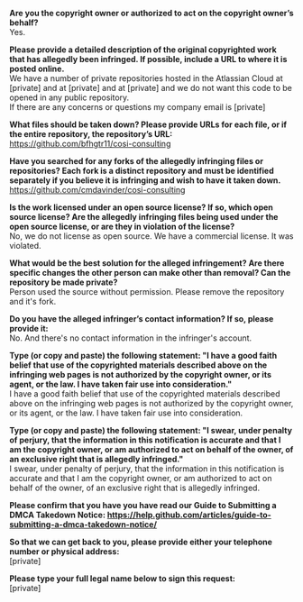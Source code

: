 **Are you the copyright owner or authorized to act on the copyright owner’s behalf?**   
Yes.  

**Please provide a detailed description of the original copyrighted work that has allegedly been infringed. If possible, include a URL to where it is posted online.**   
We have a number of private repositories hosted in the Atlassian Cloud at [private] and at [private] and at [private] and we do not want this code to be opened in any public repository.   
If there are any concerns or questions my company email is [private]  

**What files should be taken down? Please provide URLs for each file, or if the entire repository, the repository’s URL:**   
https://github.com/bfhgtr11/cosi-consulting    

**Have you searched for any forks of the allegedly infringing files or repositories? Each fork is a distinct repository and must be identified separately if you believe it is infringing and wish to have it taken down.**   
https://github.com/cmdavinder/cosi-consulting

**Is the work licensed under an open source license? If so, which open source license? Are the allegedly infringing files being used under the open source license, or are they in violation of the license?**   
No, we do not license as open source. We have a commercial license. It was violated.  

**What would be the best solution for the alleged infringement? Are there specific changes the other person can make other than removal? Can the repository be made private?**   
Person used the source without permission. Please remove the repository and it's fork.  

**Do you have the alleged infringer’s contact information? If so, please provide it:**   
No. And there's no contact information in the infringer's account.  

**Type (or copy and paste) the following statement: "I have a good faith belief that use of the copyrighted materials described above on the infringing web pages is not authorized by the copyright owner, or its agent, or the law. I have taken fair use into consideration."**   
I have a good faith belief that use of the copyrighted materials described above on the infringing web pages is not authorized by the copyright owner, or its agent, or the law. I have taken fair use into consideration.  

**Type (or copy and paste) the following statement: "I swear, under penalty of perjury, that the information in this notification is accurate and that I am the copyright owner, or am authorized to act on behalf of the owner, of an exclusive right that is allegedly infringed."**   
I swear, under penalty of perjury, that the information in this notification is accurate and that I am the copyright owner, or am authorized to act on behalf of the owner, of an exclusive right that is allegedly infringed.  

**Please confirm that you have you have read our Guide to Submitting a DMCA Takedown Notice: https://help.github.com/articles/guide-to-submitting-a-dmca-takedown-notice/**  

**So that we can get back to you, please provide either your telephone number or physical address:**   
[private]  

**Please type your full legal name below to sign this request:**   
[private]
